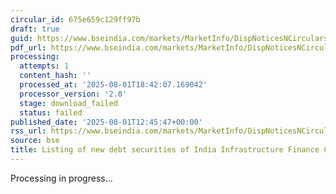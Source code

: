 ```yaml
---
circular_id: 675e659c129ff97b
draft: true
guid: https://www.bseindia.com/markets/MarketInfo/DispNoticesNCirculars.aspx?Noticeid={705790D4-3452-486A-84BF-B80B98828DAB}&noticeno=20250801-51&dt=08/01/2025&icount=51&totcount=80&flag=0
pdf_url: https://www.bseindia.com/markets/MarketInfo/DispNoticesNCirculars.aspx?Noticeid={705790D4-3452-486A-84BF-B80B98828DAB}&noticeno=20250801-51&dt=08/01/2025&icount=51&totcount=80&flag=0
processing:
  attempts: 1
  content_hash: ''
  processed_at: '2025-08-01T18:42:07.169042'
  processor_version: '2.0'
  stage: download_failed
  status: failed
published_date: '2025-08-01T12:45:47+00:00'
rss_url: https://www.bseindia.com/markets/MarketInfo/DispNoticesNCirculars.aspx?Noticeid={705790D4-3452-486A-84BF-B80B98828DAB}&noticeno=20250801-51&dt=08/01/2025&icount=51&totcount=80&flag=0
source: bse
title: Listing of new debt securities of India Infrastructure Finance Company Limited
---
```


Processing in progress...